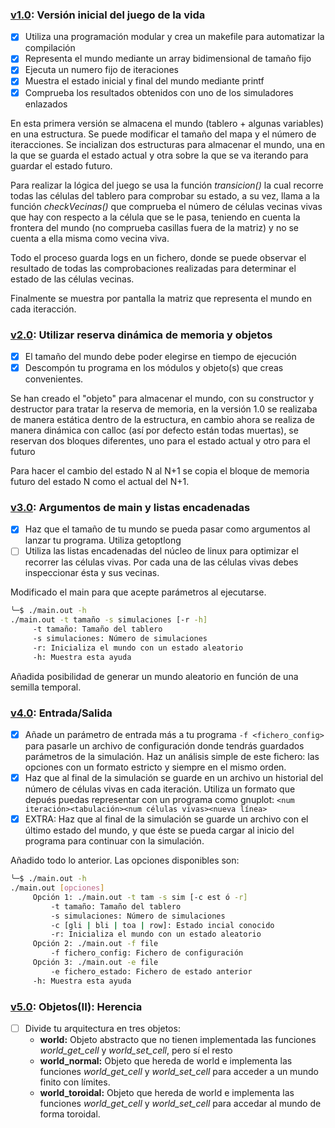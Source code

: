 ### [v1.0](https://github.com/carrodher/cursoc-carlos/releases/tag/v1.0 "1.0"): Versión inicial del juego de la vida
- [x] Utiliza una programación modular y crea un makefile para automatizar la compilación
- [x] Representa el mundo mediante un array bidimensional de tamaño fijo
- [x] Ejecuta un numero fijo de iteraciones
- [x] Muestra el estado inicial y final del mundo mediante printf
- [x] Comprueba los resultados obtenidos con uno de los simuladores enlazados

En esta primera versión se almacena el mundo (tablero + algunas variables) en una estructura. Se puede modificar el tamaño del mapa y el número de iteracciones.
Se incializan dos estructuras para almacenar el mundo, una en la que se guarda el estado actual y otra sobre la que se va iterando para guardar el estado futuro.

Para realizar la lógica del juego se usa la función _transicion()_ la cual recorre todas las células del tablero para comprobar su estado, a su vez, llama a la función _checkVecinas()_ que comprueba el número de células vecinas vivas que hay con respecto a la célula que se le pasa, teniendo en cuenta la frontera del mundo (no comprueba casillas fuera de la matriz) y no se cuenta a ella misma como vecina viva.

Todo el proceso guarda logs en un fichero, donde se puede observar el resultado de todas las comprobaciones realizadas para determinar el estado de las células vecinas.

Finalmente se muestra por pantalla la matriz que representa el mundo en cada iteracción.

### [v2.0](https://github.com/carrodher/cursoc-carlos/releases/tag/v2.0 "2.0"): Utilizar reserva dinámica de memoria y objetos

- [x] El tamaño del mundo debe poder elegirse en tiempo de ejecución
- [x] Descompón tu programa en los módulos y objeto(s) que creas convenientes.

Se han creado el "objeto" para almacenar el mundo, con su constructor y destructor para tratar la reserva de memoria, en la versión 1.0 se realizaba de manera estática dentro de la estructura, en cambio ahora se realiza de manera dinámica con calloc (así por defecto están todas muertas), se reservan dos bloques diferentes, uno para el estado actual y otro para el futuro

Para hacer el cambio del estado N al N+1 se copia el bloque de memoria futuro del estado N como el actual del N+1.

### [v3.0](https://github.com/carrodher/cursoc-carlos/releases/tag/v3.0 "3.0"): Argumentos de main y listas encadenadas

- [x] Haz que el tamaño de tu mundo se pueda pasar como argumentos al lanzar tu programa. Utiliza getoptlong
- [ ] Utiliza las listas encadenadas del núcleo de linux para optimizar el recorrer las células vivas. Por cada una de las células vivas debes inspeccionar ésta y sus vecinas.

Modificado el main para que acepte parámetros al ejecutarse.
```bash
╰─$ ./main.out -h
./main.out -t tamaño -s simulaciones [-r -h]
	 -t tamaño: Tamaño del tablero
	 -s simulaciones: Número de simulaciones
	 -r: Inicializa el mundo con un estado aleatorio
	 -h: Muestra esta ayuda
```
Añadida posibilidad de generar un mundo aleatorio en función de una semilla temporal.

### [v4.0](https://github.com/carrodher/cursoc-carlos/releases/tag/v4.0 "4.0"): Entrada/Salida

- [x] Añade un parámetro de entrada más a tu programa `-f <fichero_config>` para pasarle un archivo de configuración donde tendrás guardados parámetros de la simulación. Haz un análisis simple de este fichero: las opciones con un formato estricto y siempre en el mismo orden.
- [x] Haz que al final de la simulación se guarde en un archivo un historial del número de células vivas en cada iteración. Utiliza un formato que depués puedas representar con un programa como gnuplot: `<num iteración><tabulación><num células vivas><nueva línea>`
- [x] EXTRA: Haz que al final de la simulación se guarde un archivo con el último estado del mundo, y que éste se pueda cargar al inicio del programa para continuar con la simulación.

Añadido todo lo anterior. Las opciones disponibles son:
```bash
╰─$ ./main.out -h
./main.out [opciones]
	 Opción 1: ./main.out -t tam -s sim [-c est ó -r]
		 -t tamaño: Tamaño del tablero
		 -s simulaciones: Número de simulaciones
		 -c [gli | bli | toa | row]: Estado incial conocido
		 -r: Inicializa el mundo con un estado aleatorio
	 Opción 2: ./main.out -f file
		 -f fichero_config: Fichero de configuración
	 Opción 3: ./main.out -e file
		 -e fichero_estado: Fichero de estado anterior
	 -h: Muestra esta ayuda
```

### [v5.0](https://github.com/carrodher/cursoc-carlos/releases/tag/v5.0 "5.0"): Objetos(II): Herencia

- [ ] Divide tu arquitectura en tres objetos:
	- **world:** Objeto abstracto que no tienen implementada las funciones _world_get_cell_ y _world_set_cell_, pero sí el resto
	- **world_normal:** Objeto que hereda de world e implementa las funciones _world_get_cell_ y _world_set_cell_ para acceder a un mundo finito con límites.
	- **world_toroidal:** Objeto que hereda de world e implementa las funciones _world_get_cell_ y _world_set_cell_ para accedar al mundo de forma toroidal.
